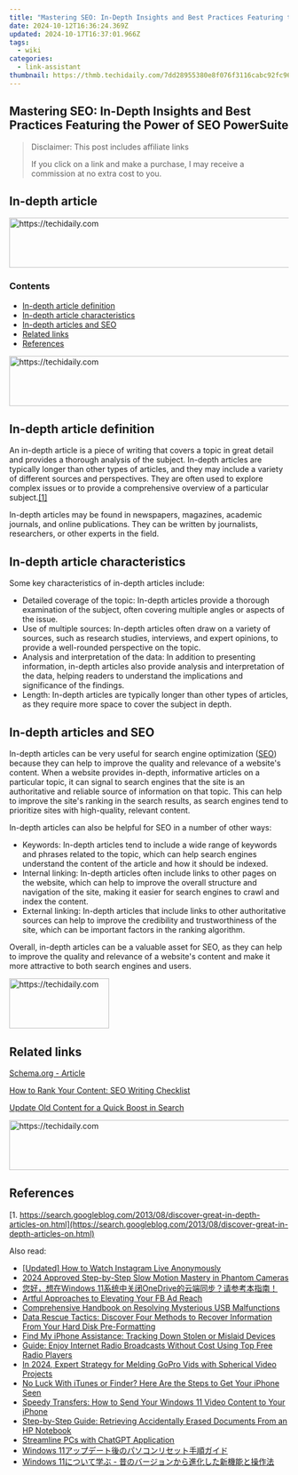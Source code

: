 ```yaml
---
title: "Mastering SEO: In-Depth Insights and Best Practices Featuring the Power of SEO PowerSuite"
date: 2024-10-12T16:36:24.369Z
updated: 2024-10-17T16:37:01.966Z
tags:
  - wiki
categories:
  - link-assistant
thumbnail: https://thmb.techidaily.com/7dd28955380e8f076f3116cabc92fc969f652f83985c018ac1bb6ff108bf9534.jpg
---
```


## Mastering SEO: In-Depth Insights and Best Practices Featuring the Power of SEO PowerSuite

>  Disclaimer: This post includes affiliate links
>
>  If you click on a link and make a purchase, I may receive a commission at no extra cost to you.
>

## In-depth article

<!-- affiliate ads begin -->
<a href="https://appsumo.8odi.net/c/5597632/2151883/7443" target="_top" id="2151883">
  <img src="//a.impactradius-go.com/display-ad/7443-2151883" border="0" alt="https://techidaily.com" width="728" height="90"/>
</a>
<img height="0" width="0" src="https://appsumo.8odi.net/i/5597632/2151883/7443" style="position:absolute;visibility:hidden;" border="0" />
<!-- affiliate ads end -->

### Contents

* [In-depth article definition](https://tools.techidaily.com/link-assistant/products/)
* [In-depth article characteristics](https://tools.techidaily.com/link-assistant/products/)
* [In-depth articles and SEO](https://tools.techidaily.com/link-assistant/products/)
* [Related links](https://tools.techidaily.com/link-assistant/products/)
* [References](https://tools.techidaily.com/link-assistant/products/)

<!-- affiliate ads begin -->
<a href="https://appsumo.8odi.net/c/5597632/2105873/7443" target="_top" id="2105873">
  <img src="//a.impactradius-go.com/display-ad/7443-2105873" border="0" alt="https://techidaily.com" width="728" height="90"/>
</a>
<img height="0" width="0" src="https://appsumo.8odi.net/i/5597632/2105873/7443" style="position:absolute;visibility:hidden;" border="0" />
<!-- affiliate ads end -->

## In-depth article definition

An in-depth article is a piece of writing that covers a topic in great detail and provides a thorough analysis of the subject. In-depth articles are typically longer than other types of articles, and they may include a variety of different sources and perspectives. They are often used to explore complex issues or to provide a comprehensive overview of a particular subject.[\[1\]](https://tools.techidaily.com/link-assistant/products/)

In-depth articles may be found in newspapers, magazines, academic journals, and online publications. They can be written by journalists, researchers, or other experts in the field.

## In-depth article characteristics

Some key characteristics of in-depth articles include:

* Detailed coverage of the topic: In-depth articles provide a thorough examination of the subject, often covering multiple angles or aspects of the issue.
* Use of multiple sources: In-depth articles often draw on a variety of sources, such as research studies, interviews, and expert opinions, to provide a well-rounded perspective on the topic.
* Analysis and interpretation of the data: In addition to presenting information, in-depth articles also provide analysis and interpretation of the data, helping readers to understand the implications and significance of the findings.
* Length: In-depth articles are typically longer than other types of articles, as they require more space to cover the subject in depth.

## In-depth articles and SEO

In-depth articles can be very useful for search engine optimization ([SEO](https://tools.techidaily.com/link-assistant/products/)) because they can help to improve the quality and relevance of a website's content. When a website provides in-depth, informative articles on a particular topic, it can signal to search engines that the site is an authoritative and reliable source of information on that topic. This can help to improve the site's ranking in the search results, as search engines tend to prioritize sites with high-quality, relevant content.

In-depth articles can also be helpful for SEO in a number of other ways:

* Keywords: In-depth articles tend to include a wide range of keywords and phrases related to the topic, which can help search engines understand the content of the article and how it should be indexed.
* Internal linking: In-depth articles often include links to other pages on the website, which can help to improve the overall structure and navigation of the site, making it easier for search engines to crawl and index the content.
* External linking: In-depth articles that include links to other authoritative sources can help to improve the credibility and trustworthiness of the site, which can be important factors in the ranking algorithm.

Overall, in-depth articles can be a valuable asset for SEO, as they can help to improve the quality and relevance of a website's content and make it more attractive to both search engines and users.

<!-- affiliate ads begin -->
<a href="https://aligracehair.sjv.io/c/5597632/2135367/19272" target="_top" id="2135367">
  <img src="//a.impactradius-go.com/display-ad/19272-2135367" border="0" alt="https://techidaily.com" width="180" height="90"/>
</a>
<img height="0" width="0" src="https://aligracehair.sjv.io/i/5597632/2135367/19272" style="position:absolute;visibility:hidden;" border="0" />
<!-- affiliate ads end -->

## Related links

[Schema.org - Article](https://schema.org/Article)

[How to Rank Your Content: SEO Writing Checklist](https://tools.techidaily.com/link-assistant/products/)

[Update Old Content for a Quick Boost in Search](https://tools.techidaily.com/link-assistant/products/)

<!-- affiliate ads begin -->
<a href="https://electronicx.pxf.io/c/5597632/1167086/14483" target="_top" id="1167086">
  <img src="//a.impactradius-go.com/display-ad/14483-1167086" border="0" alt="https://techidaily.com" width="728" height="90"/>
</a>
<img height="0" width="0" src="https://electronicx.pxf.io/i/5597632/1167086/14483" style="position:absolute;visibility:hidden;" border="0" />
<!-- affiliate ads end -->

## References

[1. https://search.googleblog.com/2013/08/discover-great-in-depth-articles-on.html](https://search.googleblog.com/2013/08/discover-great-in-depth-articles-on.html)

<ins class="adsbygoogle"
     style="display:block"
     data-ad-format="autorelaxed"
     data-ad-client="ca-pub-7571918770474297"
     data-ad-slot="1223367746"></ins>

<ins class="adsbygoogle"
     style="display:block"
     data-ad-client="ca-pub-7571918770474297"
     data-ad-slot="8358498916"
     data-ad-format="auto"
     data-full-width-responsive="true"></ins>

<span class="atpl-alsoreadstyle">Also read:</span>
<div><ul>
<li><a href="https://some-knowledge.techidaily.com/updated-how-to-watch-instagram-live-anonymously/"><u>[Updated] How to Watch Instagram Live Anonymously</u></a></li>
<li><a href="https://fox-cloud.techidaily.com/2024-approved-step-by-step-slow-motion-mastery-in-phantom-cameras/"><u>2024 Approved Step-by-Step Slow Motion Mastery in Phantom Cameras</u></a></li>
<li><a href="https://win-top.techidaily.com/1728473205297-windows-11onedrive/"><u>您好，想在Windows 11系统中关闭OneDrive的云端同步？请参考本指南！</u></a></li>
<li><a href="https://facebook-video-recording.techidaily.com/artful-approaches-to-elevating-your-fb-ad-reach/"><u>Artful Approaches to Elevating Your FB Ad Reach</u></a></li>
<li><a href="https://win-top.techidaily.com/comprehensive-handbook-on-resolving-mysterious-usb-malfunctions/"><u>Comprehensive Handbook on Resolving Mysterious USB Malfunctions</u></a></li>
<li><a href="https://win-top.techidaily.com/data-rescue-tactics-discover-four-methods-to-recover-information-from-your-hard-disk-pre-formatting/"><u>Data Rescue Tactics: Discover Four Methods to Recover Information From Your Hard Disk Pre-Formatting</u></a></li>
<li><a href="https://fox-that.techidaily.com/find-my-iphone-assistance-tracking-down-stolen-or-mislaid-devices/"><u>Find My iPhone Assistance: Tracking Down Stolen or Mislaid Devices</u></a></li>
<li><a href="https://video-ai-editor.techidaily.com/guide-enjoy-internet-radio-broadcasts-without-cost-using-top-free-radio-players/"><u>Guide: Enjoy Internet Radio Broadcasts Without Cost Using Top Free Radio Players</u></a></li>
<li><a href="https://fox-blue.techidaily.com/in-2024-expert-strategy-for-melding-gopro-vids-with-spherical-video-projects/"><u>In 2024, Expert Strategy for Melding GoPro Vids with Spherical Video Projects</u></a></li>
<li><a href="https://fox-that.techidaily.com/1721480744012-no-luck-with-itunes-or-finder-here-are-the-steps-to-get-your-iphone-seen/"><u>No Luck With iTunes or Finder? Here Are the Steps to Get Your iPhone Seen</u></a></li>
<li><a href="https://win-top.techidaily.com/speedy-transfers-how-to-send-your-windows-11-video-content-to-your-iphone/"><u>Speedy Transfers: How to Send Your Windows 11 Video Content to Your iPhone</u></a></li>
<li><a href="https://win-top.techidaily.com/step-by-step-guide-retrieving-accidentally-erased-documents-from-an-hp-notebook/"><u>Step-by-Step Guide: Retrieving Accidentally Erased Documents From an HP Notebook</u></a></li>
<li><a href="https://tech-hub.techidaily.com/streamline-pcs-with-chatgpt-application/"><u>Streamline PCs with ChatGPT Application</u></a></li>
<li><a href="https://win-top.techidaily.com/1728461304217-windows-11/"><u>Windows 11アップデート後のパソコンリセット手順ガイド</u></a></li>
<li><a href="https://win-top.techidaily.com/1728480680841-windows-11/"><u>Windows 11について学ぶ - 昔のバージョンから進化した新機能と操作法</u></a></li>
</ul></div>

